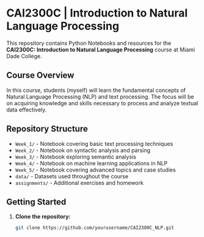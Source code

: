 # CAI2300C | Introduction to Natural Language Processing

This repository contains Python Notebooks and resources for the **CAI2300C: Introduction to Natural Language Processing** course at Miami Dade College.

## Course Overview

In this course, students (myself) will learn the fundamental concepts of Natural Language Processing (NLP) and text processing. The focus will be on acquiring knowledge and skills necessary to process and analyze textual data effectively.

## Repository Structure

- `Week_1/` - Notebook covering basic text processing techniques
- `Week_2/` - Notebook on syntactic analysis and parsing
- `Week_3/` - Notebook exploring semantic analysis
- `Week_4/` - Notebook on machine learning applications in NLP
- `Week_5/` - Notebook covering advanced topics and case studies
- `data/` - Datasets used throughout the course
- `assignments/` - Additional exercises and homework

## Getting Started

1. **Clone the repository:**
   ```sh
   git clone https://github.com/yourusername/CAI2300C_NLP.git
